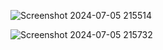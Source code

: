 

![Screenshot 2024-07-05 215514](https://github.com/poojahooda22/refokus-websitedesign/assets/91055527/82934524-3ab0-4043-88ce-51f41ada818a)


![Screenshot 2024-07-05 215732](https://github.com/poojahooda22/refokus-websitedesign/assets/91055527/77b8a796-123b-4fcb-8ce9-de386065d8c8)











